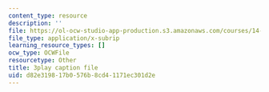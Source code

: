 ```yaml
---
content_type: resource
description: ''
file: https://ol-ocw-studio-app-production.s3.amazonaws.com/courses/14-01-principles-of-microeconomics-fall-2018/d82e319817b0576b8cd41171ec301d2e_BF1ZtGIjTik.vtt
file_type: application/x-subrip
learning_resource_types: []
ocw_type: OCWFile
resourcetype: Other
title: 3play caption file
uid: d82e3198-17b0-576b-8cd4-1171ec301d2e
---
```

